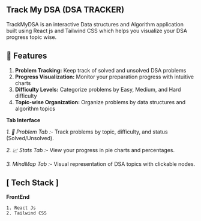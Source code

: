 ## Track My DSA (DSA TRACKER)
TrackMyDSA is an interactive Data structures and Algorithm application built using React js and Tailwind CSS which helps you visualize your DSA progress topic wise.

##  🚀 Features ##
1. **Problem Tracking:**   Keep track of solved and unsolved DSA problems
2. **Progress Visualization:**   Monitor your preparation progress with intuitive charts
3. **Difficulty Levels:**   Categorize problems by Easy, Medium, and Hard difficulty
4. **Topic-wise Organization:**   Organize problems by data structures and algorithm topics

**Tab Interface**

*1. 📝 Problem Tab :-*  Track problems by topic, difficulty, and status (Solved/Unsolved).

*2. 📈  Stats Tab :-*  View your progress in pie charts and percentages.

*3. MindMap Tab :-*    Visual representation of DSA topics with clickable nodes.

## [ Tech Stack ] ##
  **FrontEnd**
  
    1. React Js
    2. Tailwind CSS

